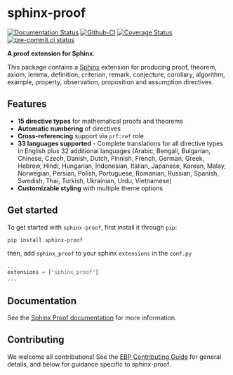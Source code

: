 # sphinx-proof

[![Documentation Status][rtd-badge]][rtd-link]
[![Github-CI][github-ci]][github-link]
[![Coverage Status][codecov-badge]][codecov-link]
[![pre-commit.ci status](https://results.pre-commit.ci/badge/github/executablebooks/sphinx-proof/main.svg)](https://results.pre-commit.ci/latest/github/executablebooks/sphinx-proof/main)


**A proof extension for Sphinx**.

This package contains a [Sphinx](http://www.sphinx-doc.org/) extension
for producing proof, theorem, axiom, lemma, definition, criterion, remark, conjecture,
corollary, algorithm, example, property, observation, proposition and assumption directives.

## Features

- **15 directive types** for mathematical proofs and theorems
- **Automatic numbering** of directives
- **Cross-referencing** support via `prf:ref` role
- **33 languages supported** - Complete translations for all directive types in English plus 32 additional languages (Arabic, Bengali, Bulgarian, Chinese, Czech, Danish, Dutch, Finnish, French, German, Greek, Hebrew, Hindi, Hungarian, Indonesian, Italian, Japanese, Korean, Malay, Norwegian, Persian, Polish, Portuguese, Romanian, Russian, Spanish, Swedish, Thai, Turkish, Ukrainian, Urdu, Vietnamese)
- **Customizable styling** with multiple theme options


## Get started

To get started with `sphinx-proof`, first install it through `pip`:

```
pip install sphinx-proof
```

then, add `sphinx_proof` to your sphinx `extensions` in the `conf.py`

```python
...
extensions = ["sphinx_proof"]
...
```


## Documentation

See the [Sphinx Proof documentation](https://sphinx-proof.readthedocs.io/en/latest/) for more information.


## Contributing

We welcome all contributions! See the [EBP Contributing Guide](https://executablebooks.org/en/latest/contributing.html) for general details, and below for guidance specific to sphinx-proof.


[rtd-badge]: https://readthedocs.org/projects/sphinx-proof/badge/?version=latest
[rtd-link]: https://sphinx-proof.readthedocs.io/en/latest/?badge=latest
[github-ci]: https://github.com/executablebooks/sphinx-proof/workflows/continuous-integration/badge.svg?branch=main
[github-link]: https://github.com/executablebooks/sphinx-proof/actions/workflows/ci.yml
[codecov-badge]: https://codecov.io/gh/executablebooks/sphinx-proof/branch/main/graph/badge.svg
[codecov-link]: https://codecov.io/gh/executablebooks/sphinx-proof
